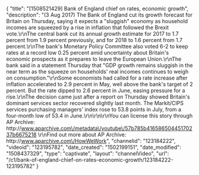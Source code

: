{
    "title": "[1508521429] Bank of England chief on rates, economic growth",
    "description": "(3 Aug 2017) The Bank of England cut its growth forecast for Britain on Thursday, saying it expects a \"sluggish\" economy as household incomes are squeezed by a rise in inflation that followed the Brexit vote.\r\nThe central bank cut its annual growth estimate for 2017 to 1.7 percent from 1.9 percent previously, and for 2018 to 1.6 percent from 1.7 percent.\r\nThe bank's Monetary Policy Committee also voted 6-2 to keep rates at a record low 0.25 percent amid uncertainty about Britain's economic prospects as it prepares to leave the European Union.\r\nThe bank said in a statement Thursday that \"GDP growth remains sluggish in the near term as the squeeze on households' real incomes continues to weigh on consumption.\"\r\nSome economists had called for a rate increase after inflation accelerated to 2.9 percent in May, well above the bank's target of 2 percent. But the rate dipped to 2.6 percent in June, easing pressure for a rise.\r\nThe decision came just after a report on Thursday showed Britain's dominant services sector recovered slightly last month. The Markit\/CIPS services purchasing managers' index rose to 53.8 points in July, from a four-month low of 53.4 in June.\r\n\r\n\r\nYou can license this story through AP Archive: http:\/\/www.aparchive.com\/metadata\/youtube\/57b785b41658650445170237b6675218 \r\nFind out more about AP Archive: http:\/\/www.aparchive.com\/HowWeWork",
    "channelid": "123184222",
    "videoid": "123195782",
    "date_created": "1502199151",
    "date_modified": "1508437329",
    "type": "captivate",
    "layout": "channelVideo",
    "url": "\/c1\/bank-of-england-chief-on-rates-economic-growth\/123184222-123195782"
}